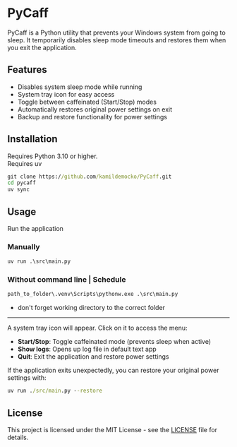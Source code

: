 # PyCaff

PyCaff is a Python utility that prevents your Windows system from going to sleep. It temporarily disables sleep mode timeouts and restores them when you exit the application.

## Features

- Disables system sleep mode while running
- System tray icon for easy access
- Toggle between caffeinated (Start/Stop) modes
- Automatically restores original power settings on exit
- Backup and restore functionality for power settings

## Installation

Requires Python 3.10 or higher.  
Requires uv  

```cmd
git clone https://github.com/kamildemocko/PyCaff.git
cd pycaff
uv sync
```

## Usage

Run the application

### Manually
```cmd
uv run .\src\main.py
```

### Without command line | Schedule
```cmd
path_to_folder\.venv\Scripts\pythonw.exe .\src\main.py
```
- don't forget working directory to the correct folder

---  

A system tray icon will appear. Click on it to access the menu:
- **Start/Stop**: Toggle caffeinated mode (prevents sleep when active)
- **Show logs**: Opens up log file in default text app
- **Quit**: Exit the application and restore power settings

If the application exits unexpectedly, you can restore your original power settings with:

```cmd
uv run ./src/main.py --restore
```

## License

This project is licensed under the MIT License - see the [LICENSE](LICENSE) file for details.